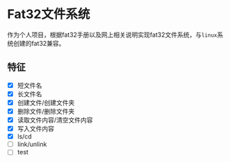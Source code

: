 # Fat32文件系统

作为个人项目，根据fat32手册以及网上相关说明实现fat32文件系统，与`linux`系统创建的fat32兼容。

## 特征

- [x] 短文件名
- [x] 长文件名
- [x] 创建文件/创建文件夹
- [x] 删除文件/删除文件夹
- [x] 读取文件内容/清空文件内容
- [x] 写入文件内容
- [x] ls/cd
- [ ] link/unlink
- [ ] test